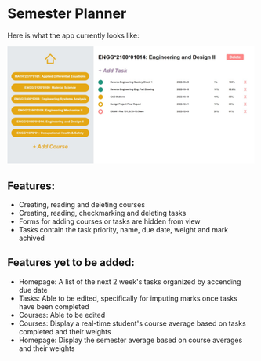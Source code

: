 # Semester Planner

Here is what the app currently looks like:

<img src="src/images/Screenshot 2023-01-06 012802.jpg" width="600"/>

## Features:

- Creating, reading and deleting courses
- Creating, reading, checkmarking and deleting tasks
- Forms for adding courses or tasks are hidden from view
- Tasks contain the task priority, name, due date, weight and mark achived

## Features yet to be added:

- Homepage: A list of the next 2 week's tasks organized by accending due date
- Tasks: Able to be edited, specifically for imputing marks once tasks have been completed
- Courses: Able to be edited
- Courses: Display a real-time student's course average based on tasks completed and their weights
- Homepage: Display the semester average based on course averages and their weights
